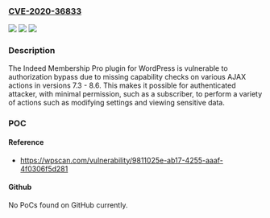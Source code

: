 ### [CVE-2020-36833](https://cve.mitre.org/cgi-bin/cvename.cgi?name=CVE-2020-36833)
![](https://img.shields.io/static/v1?label=Product&message=Indeed%20Membership%20Pro&color=blue)
![](https://img.shields.io/static/v1?label=Version&message=7.3%3C%3D%208.6%20&color=brighgreen)
![](https://img.shields.io/static/v1?label=Vulnerability&message=CWE-862%20Missing%20Authorization&color=brighgreen)

### Description

The Indeed Membership Pro plugin for WordPress is vulnerable to authorization bypass due to missing capability checks on various AJAX actions in versions 7.3 - 8.6. This makes it possible for authenticated attacker, with minimal permission, such as a subscriber, to perform a variety of actions such as modifying settings and viewing sensitive data.

### POC

#### Reference
- https://wpscan.com/vulnerability/9811025e-ab17-4255-aaaf-4f0306f5d281

#### Github
No PoCs found on GitHub currently.

